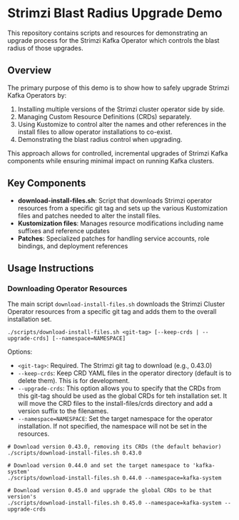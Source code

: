 # Strimzi Blast Radius Upgrade Demo

This repository contains scripts and resources for demonstrating an upgrade process for the Strimzi Kafka Operator which controls the blast radius of those upgrades.

## Overview

The primary purpose of this demo is to show how to safely upgrade Strimzi Kafka Operators by:

1. Installing multiple versions of the Strimzi cluster operator side by side.
2. Managing Custom Resource Definitions (CRDs) separately.
3. Using Kustomize to control alter the names and other references in the install files to allow operator installations to co-exist.
4. Demonstrating the blast radius control when upgrading.

This approach allows for controlled, incremental upgrades of Strimzi Kafka components while ensuring minimal impact on running Kafka clusters.

## Key Components

- **download-install-files.sh**: Script that downloads Strimzi operator resources from a specific git tag and sets up the various Kustomization files and patches needed to alter the install files.
- **Kustomization files**: Manages resource modifications including name suffixes and reference updates
- **Patches**: Specialized patches for handling service accounts, role bindings, and deployment references

## Usage Instructions

### Downloading Operator Resources

The main script `download-install-files.sh` downloads the Strimzi Cluster Operator resources from a specific git tag and adds them to the overall installation set.

```shell
./scripts/download-install-files.sh <git-tag> [--keep-crds | --upgrade-crds] [--namespace=NAMESPACE] 
```

Options:

- `<git-tag>`: Required. The Strimzi git tag to download (e.g., 0.43.0)
- `--keep-crds`: Keep CRD YAML files in the operator directory (default is to delete them). This is for development.
- `--upgrade-crds`: This option allows you to specify that the CRDs from this git-tag should be used as the global CRDs for teh installation set. It will move the CRD files to the install-files/crds directory and add a version suffix to the filenames. 
- `--namespace=NAMESPACE`: Set the target namespace for the operator installation. If not specified, the namespace will not be set in the resources.

```shell
# Download version 0.43.0, removing its CRDs (the default behavior)
./scripts/download-install-files.sh 0.43.0

# Download version 0.44.0 and set the target namespace to 'kafka-system'
./scripts/download-install-files.sh 0.44.0 --namespace=kafka-system

# Download version 0.45.0 and upgrade the global CRDs to be that version's
./scripts/download-install-files.sh 0.45.0 --namespace=kafka-system --upgrade-crds

```